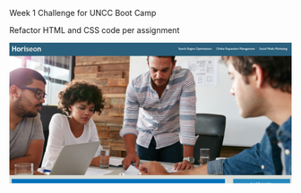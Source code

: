 Week 1 Challenge for UNCC Boot Camp

Refactor HTML and CSS code per assignment

![Screenshot of Page](./assets/images/Screenshot.png?raw=true)
